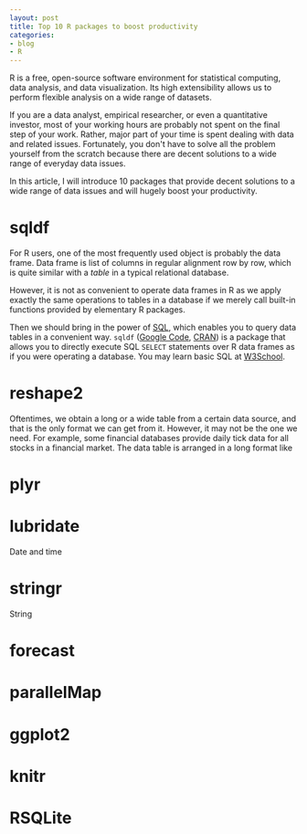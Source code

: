 ```yaml
---
layout: post
title: Top 10 R packages to boost productivity
categories:
- blog
- R
---
```


R is a free, open-source software environment for statistical computing, data analysis, and data visualization. Its high extensibility allows us to perform flexible analysis on a wide range of datasets.

If you are a data analyst, empirical researcher, or even a quantitative investor, most of your working hours are probably not spent on the final step of your work. Rather, major part of your time is spent dealing with data and related issues. Fortunately, you don't have to solve all the problem yourself from the scratch because there are decent solutions to a wide range of everyday data issues.

In this article, I will introduce 10 packages that provide decent solutions to a wide range of data issues and will hugely boost your productivity.

# sqldf

For R users, one of the most frequently used object is probably the data frame. Data frame is list of columns in regular alignment row by row, which is quite similar with a *table* in a typical relational database. 

However, it is not as convenient to operate data frames in R as we apply exactly the same operations to tables in a database if we merely call built-in functions provided by elementary R packages. 

Then we should bring in the power of [SQL](http://en.wikipedia.org/wiki/SQL), which enables you to query data tables in a convenient way. `sqldf` ([Google Code](http://cran.r-project.org/web/packages/sqldf/), [CRAN](http://cran.r-project.org/web/packages/sqldf/)) is a package that allows you to directly execute SQL `SELECT` statements over R data frames as if you were operating a database. You may learn basic SQL at [W3School](http://www.w3schools.com/sql/).

# reshape2

Oftentimes, we obtain a long or a wide table from a certain data source, and that is the only format we can get from it. However, it may not be the one we need. For example, some financial databases provide daily tick data for all stocks in a financial market. The data table is arranged in a long format like


# plyr

# lubridate

Date and time

# stringr

String

# forecast

# parallelMap

# ggplot2

# knitr

# RSQLite